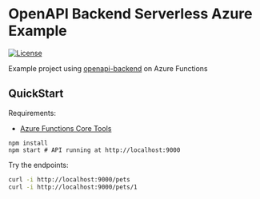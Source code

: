 # OpenAPI Backend Serverless Azure Example
[![License](http://img.shields.io/:license-mit-blue.svg)](http://anttiviljami.mit-license.org)

Example project using [openapi-backend](backend) on Azure Functions

## QuickStart

Requirements:
- [Azure Functions Core Tools](https://github.com/Azure/azure-functions-core-tools)

```
npm install
npm start # API running at http://localhost:9000
```

Try the endpoints:

```bash
curl -i http://localhost:9000/pets
curl -i http://localhost:9000/pets/1
```

